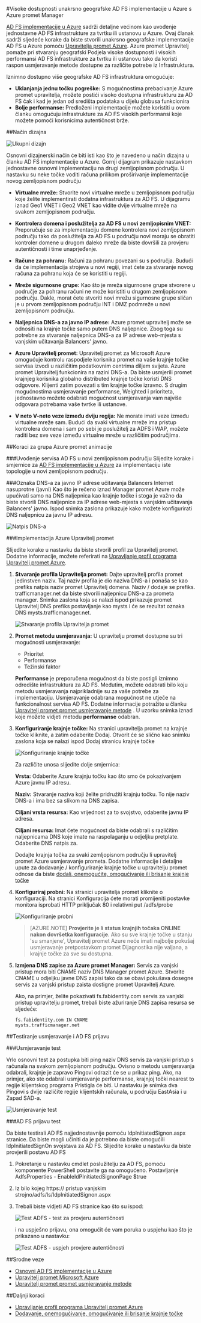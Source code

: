 <properties
    pageTitle="Visoke dostupnosti unakrsno geografske AD FS implementacije u Azure s Azure promet Upravitelj | Microsoft Azure"
    description="U ovom dokumentu će Saznajte kako implementirati AD FS u Azure za visoke availablity."
    keywords="Ad fs s Upravitelj Azure promet, adfs s Azure promet za upravljanje geografske, višestruki podatkovnog centra, zemljopisni podatkovnim centrima, zemljopisni podatkovnim centrima s više, implementaciju AD FS u azure, implementaciju azure adfs, azure adfs, azure ad fs, implementaciju adfs, uvođenje servisa ad fs adfs u azure, implementaciju adfs u azure, uvođenje AD FS u azure, adfs azure, Uvod u AD FS, Azure AD FS u Azure, iaas , ADFS, premjestite adfs azure"
    services="active-directory"
    documentationCenter=""
    authors="anandyadavmsft"
    manager="femila"
    editor=""/>

<tags
    ms.service="active-directory"
    ms.workload="identity"
    ms.tgt_pltfrm="na"
    ms.devlang="na"
    ms.topic="get-started-article"
    ms.date="09/01/2016"
    ms.author="anandy;billmath"/>
    
#<a name="high-availability-cross-geographic-ad-fs-deployment-in-azure-with-azure-traffic-manager"></a>Visoke dostupnosti unakrsno geografske AD FS implementacije u Azure s Azure promet Manager

[AD FS implementacije u Azure](active-directory-aadconnect-azure-adfs.md) sadrži detaljne većinom kao uvođenje jednostavne AD FS infrastrukture za tvrtku ili ustanovu u Azure. Ovaj članak sadrži sljedeće korake da biste stvorili unakrsno geografske implementacije AD FS u Azure pomoću [Upravitelja promet Azure](../traffic-manager/traffic-manager-overview.md). Azure promet Upravitelj pomaže pri stvaranju geografski Podjela visoke dostupnosti i visokih performansi AD FS infrastrukture za tvrtku ili ustanovu tako da koristi raspon usmjeravanje metode dostupne za različite potrebe iz Infrastruktura.

Iznimno dostupno više geografske AD FS infrastruktura omogućuje:

* **Uklanjanja jednu točku pogreške:** S mogućnostima prebacivanje Azure promet upravitelja, možete postići visoko dostupna infrastrukturu za AD FS čak i kad je jedan od središta podataka u dijelu globusa funkcionira
* **Bolje performanse:** Predloženi implementacije možete koristiti u ovom članku omogućuju infrastrukture za AD FS visokih performansi koje možete pomoći korisnicima autentičnost brže. 

##<a name="design-principles"></a>Način dizajna

![Ukupni dizajn](./media/active-directory-adfs-in-azure-with-azure-traffic-manager/blockdiagram.png)

Osnovni dizajnerski način će biti isti kao što je navedeno u način dizajna u članku AD FS implementacije u Azure. Gornji dijagram prikazuje nastavkom jednostavne osnovni implementaciju na drugi zemljopisnom području. U nastavku su neke točke voditi računa prilikom proširivanje implementacije novog zemljopisnom području

* **Virtualne mreže:** Stvorite novi virtualne mreže u zemljopisnom području koje želite implementirati dodatna infrastruktura za AD FS. U dijagramu iznad Geo1 VNET i Geo2 VNET kao vidite dvije virtualne mreže na svakom zemljopisnom području.

* **Kontrolera domena i poslužitelja za AD FS u novi zemljopisnim VNET:** Preporučuje se za implementaciju domene kontrolera novi zemljopisnom području tako da poslužitelja za AD FS u području novi moraju se obratiti kontroler domene u drugom daleko mreže da biste dovršili za provjeru autentičnosti i time unaprjeđenje.

* **Račune za pohranu:** Računi za pohranu povezani su s područja. Budući da će implementacija strojeva u novi regiji, imat ćete za stvaranje novog računa za pohranu koja će se koristiti u regiji.  

* **Mreže sigurnosne grupe:** Kao što je mreža sigurnosne grupe stvorene u područje za pohranu računi ne može koristiti u drugom zemljopisnom području. Dakle, morat ćete stvoriti novi mrežu sigurnosne grupe sličan je u prvom zemljopisnom području INT i DMZ podmreže u novi zemljopisnom području.

* **Naljepnica DNS-a za javno IP adrese:** Azure promet upravitelj može se odnositi na krajnje točke samo putem DNS naljepnice. Zbog toga su potrebne za stvaranje naljepnica DNS-a za IP adrese web-mjesta s vanjskim učitavanja Balancers' javno.

* **Azure Upravitelj promet:** Upravitelj promet za Microsoft Azure omogućuje kontrolu raspodjele korisnika promet na vaše krajnje točke servisa izvodi u različitim podatkovnim centrima diljem svijeta. Azure promet Upravitelj funkcionira na razini DNS-a. Da biste usmjerili promet krajnjeg korisnika globalno distributed krajnje točke koristi DNS odgovore. Klijenti zatim povezati s tim krajnje točke izravno. S drugim mogućnostima usmjeravanje performanse, Weighted i prioriteta, jednostavno možete odabrati mogućnost usmjeravanja vam najviše odgovara potrebama vaše tvrtke ili ustanove. 

* **V neto V-neto veze između dviju regija:** Ne morate imati veze između virtualne mreže sam. Budući da svaki virtualne mreže ima pristup kontrolera domena i sam po sebi je poslužitelj za ADFS i WAP, možete raditi bez sve veze između virtualne mreže u različitim područjima. 

##<a name="steps-to-integrate-azure-traffic-manager"></a>Koraci za grupa Azure promet animacije

###<a name="deploy-ad-fs-in-the-new-geographical-region"></a>Uvođenje servisa AD FS u novi zemljopisnom području
Slijedite korake i smjernice za [AD FS implementacije u Azure](active-directory-aadconnect-azure-adfs.md) za implementaciju iste topologije u novi zemljopisnom području.

###<a name="dns-labels-for-public-ip-addresses-of-the-internet-facing-public-load-balancers"></a>Oznaka DNS-a za javno IP adrese učitavanja Balancers Internet nasuprotne (javni)
Kao što je rečeno iznad Manager promet Azure može upućivati samo na DNS naljepnica kao krajnje točke i stoga je važno da biste stvorili DNS naljepnice za IP adrese web-mjesta s vanjskim učitavanja Balancers' javno. Ispod snimka zaslona prikazuje kako možete konfigurirati DNS naljepnicu za javnu IP adresu. 

![Natpis DNS-a](./media/active-directory-adfs-in-azure-with-azure-traffic-manager/eastfabstsdnslabel.png)

###<a name="deploying-azure-traffic-manager"></a>Implementacija Azure Upravitelj promet

Slijedite korake u nastavku da biste stvorili profil za Upravitelj promet. Dodatne informacije, možete referirati na [Upravljanje profil programa Upravitelj promet Azure](../traffic-manager/traffic-manager-manage-profiles.md).

1. **Stvaranje profila Upravitelja promet:** Dajte upravitelj profila promet jedinstven naziv. Taj naziv profila je dio naziva DNS-a i ponaša se kao prefiks natpis naziv promet Upravitelj domena. Naziv / dodaje se prefiks. trafficmanager.net da biste stvorili naljepnicu DNS-a za prometa manager. Snimka zaslona koja se nalazi ispod prikazuje promet Upravitelj DNS prefiks postavljanje kao mysts i će se rezultat oznaka DNS mysts.trafficmanager.net. 

    ![Stvaranje profila Upravitelja promet](./media/active-directory-adfs-in-azure-with-azure-traffic-manager/trafficmanager01.png)
 
2. **Promet metodu usmjeravanja:** U upravitelju promet dostupne su tri mogućnosti usmjeravanje:

    * Prioritet 
    * Performanse
    * Težinski faktor
    
    **Performanse** je preporučena mogućnost da biste postigli iznimno odredište infrastruktura za AD FS. Međutim, možete odabrati bilo koju metodu usmjeravanja najprikladnije su za vaše potrebe za implementaciju. Usmjeravanje odabrana mogućnost ne utječe na funkcionalnost servisa AD FS. Dodatne informacije potražite u članku [Upravitelj promet promet usmjeravanje metode](../traffic-manager/traffic-manager-routing-methods.md) . U uzorku snimka iznad koje možete vidjeti metodu **performanse** odabran.
   
3.  **Konfiguriranje krajnje točke:** Na stranici upravitelja promet na krajnje točke kliknite, a zatim odaberite Dodaj. Otvorit će se slično kao snimku zaslona koja se nalazi ispod Dodaj stranicu krajnje točke
 
    ![Konfiguriranje krajnje točke](./media/active-directory-adfs-in-azure-with-azure-traffic-manager/eastfsendpoint.png)
 
    Za različite unosa slijedite dolje smjernica:

    **Vrsta:** Odaberite Azure krajnju točku kao što smo će pokazivanjem Azure javnu IP adresu.

    **Naziv:** Stvaranje naziva koji želite pridružiti krajnju točku. To nije naziv DNS-a i ima bez sa slikom na DNS zapisa.

    **Ciljani vrsta resursa:** Kao vrijednost za to svojstvo, odaberite javnu IP adresa. 

    **Ciljani resursa:** Imat ćete mogućnost da biste odabrali s različitim naljepnicama DNS koje imate na raspolaganju u odjeljku pretplate. Odaberite DNS natpis za.

    Dodajte krajnja točka za svaki zemljopisnom području li upravitelj promet Azure usmjeravanje prometa.
    Dodatne informacije i detaljne upute za dodavanje / konfiguriranje krajnje točke u upravitelju promet odnose da biste [dodali, onemogućite, omogućivanje ili brisanje krajnje točke](../traffic-manager/traffic-manager-endpoints.md)
    
4. **Konfiguriraj probni:** Na stranici upravitelja promet kliknite o konfiguraciji. Na stranici Konfiguracija ćete morati promijeniti postavke monitora isprobati HTTP priključak 80 i relativni put /adfs/probe

    ![Konfiguriranje probni](./media/active-directory-adfs-in-azure-with-azure-traffic-manager/mystsconfig.png) 

    >[AZURE.NOTE] **Provjerite je li status krajnjih točaka ONLINE nakon dovršetka konfiguracije**. Ako su sve krajnje točke u stanju 'su smanjene', Upravitelj promet Azure neće imati najbolje pokušaj usmjeravanje pretpostavkom promet Dijagnostika nije valjana, a krajnje točke za sve su dostupna.

5. **Izmjena DNS zapise za Azure promet Manager:** Servis za vanjski pristup mora biti CNAME naziv DNS Manager promet Azure. Stvorite CNAME u odjeljku javne DNS zapisi tako da se obavi pokušava dosegne servis za vanjski pristup zaista dostigne promet Upravitelj Azure.

    Ako, na primjer, želite pokazivati fs.fabidentity.com servis za vanjski pristup upravitelju promet, trebali biste ažuriranje DNS zapisa resursa se sljedeće:

    <code>fs.fabidentity.com IN CNAME mysts.trafficmanager.net</code>

##<a name="test-the-routing-and-ad-fs-sign-in"></a>Testiranje usmjeravanje i AD FS prijavu   

###<a name="routing-test"></a>Usmjeravanje test

Vrlo osnovni test za postupka biti ping naziv DNS servis za vanjski pristup s računala na svakom zemljopisnom području. Ovisno o metodu usmjeravanja odabrali, krajnje je zapravo Pingovi odrazit će se u prikaz ping. Ako, na primjer, ako ste odabrali usmjeravanje performanse, krajnjoj točki nearest to regije klijentskog programa Pristigla će biti. U nastavku je snimka dva Pingovi s dvije različite regije klijentskih računala, u području EastAsia i u Zapad SAD-a. 

![Usmjeravanje test](./media/active-directory-adfs-in-azure-with-azure-traffic-manager/pingtest.png)

###<a name="ad-fs-sign-in-test"></a>AD FS prijavu test

Da biste testirali AD FS najjednostavnije pomoću IdpInitiatedSignon.aspx stranice. Da biste mogli učiniti da je potrebno da biste omogućili IdpInitiatedSignOn svojstava za AD FS. Slijedite korake u nastavku da biste provjerili postavu AD FS
 
1. Pokretanje u nastavku cmdlet poslužitelju za AD FS, pomoću komponente PowerShell postavite ga na omogućeno. Postavljanje AdfsProperties - EnableIdPInitiatedSignonPage $true
2. Iz bilo kojeg https:// pristup vanjskim strojno<yourfederationservicedns>/adfs/ls/IdpInitiatedSignon.aspx
3. Trebali biste vidjeti AD FS stranice kao što su ispod:

    ![Test ADFS - test za provjeru autentičnosti](./media/active-directory-adfs-in-azure-with-azure-traffic-manager/adfstest1.png)

    i na uspješno prijavu, ona omogućit će vam poruka o uspjehu kao što je prikazano u nastavku:

    ![Test ADFS - uspjeh provjere autentičnosti](./media/active-directory-adfs-in-azure-with-azure-traffic-manager/adfstest2.png)
 
##<a name="related-links"></a>Srodne veze
* [Osnovni AD FS implementacije u Azure](active-directory-aadconnect-azure-adfs.md)
* [Upravitelj promet Microsoft Azure](../traffic-manager/traffic-manager-overview.md)
* [Upravitelj promet promet usmjeravanje metode](../traffic-manager/traffic-manager-routing-methods.md)

##<a name="next-steps"></a>Daljnji koraci
* [Upravljanje profil programa Upravitelj promet Azure](../traffic-manager/traffic-manager-manage-profiles.md)
* [Dodavanje, onemogućivanje, omogućivanje ili brisanje krajnje točke](../traffic-manager/traffic-manager-endpoints.md) 

